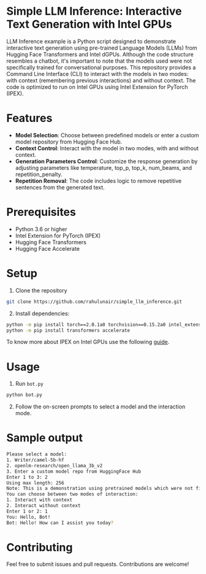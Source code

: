 # Simple LLM Inference: Interactive Text Generation with Intel GPUs

LLM Inference example is a Python script designed to demonstrate interactive text generation using pre-trained Language Models (LLMs) from Hugging Face Transformers and Intel dGPUs. Although the code structure resembles a chatbot, it's important to note that the models used were not specifically trained for conversational purposes. This repository provides a Command Line Interface (CLI) to interact with the models in two modes: with context (remembering previous interactions) and without context. The code is optimized to run on Intel GPUs using Intel Extension for PyTorch (IPEX).

# Features

- **Model Selection**: Choose between predefined models or enter a custom model repository from Hugging Face Hub.
- **Context Control**: Interact with the model in two modes, with and without context.
- **Generation Parameters Control**: Customize the response generation by adjusting parameters like temperature, top_p, top_k, num_beams, and repetition_penalty.
- **Repetition Removal**: The code includes logic to remove repetitive sentences from the generated text.

# Prerequisites

- Python 3.6 or higher
- Intel Extension for PyTorch (IPEX)
- Hugging Face Transformers
- Hugging Face Accelerate

# Setup

1. Clone the repository

```bash
git clone https://github.com/rahulunair/simple_llm_inference.git
```

2. Install dependencies:

```bash
python -m pip install torch==2.0.1a0 torchvision==0.15.2a0 intel_extension_for_pytorch==2.0.110+xpu -f https://developer.intel.com/ipex-whl-stable-xpu
python -m pip install transformers accelerate
```

To know more about IPEX on Intel GPUs use the following [guide](https://github.com/intel/intel-extension-for-pytorch#installation).

# Usage

1. Run `bot.py`

```bash
python bot.py
```

2. Follow the on-screen prompts to select a model and the interaction mode.

# Sample output

```bash
Please select a model:
1. Writer/camel-5b-hf
2. openlm-research/open_llama_3b_v2
3. Enter a custom model repo from HuggingFace Hub
Enter 1 to 3: 2
Using max length: 256
Note: This is a demonstration using pretrained models which were not fine-tuned for chat.
You can choose between two modes of interaction:
1. Interact with context
2. Interact without context
Enter 1 or 2: 1
You: Hello, Bot!
Bot: Hello! How can I assist you today?
```

# Contributing

Feel free to submit issues and pull requests. Contributions are welcome!
